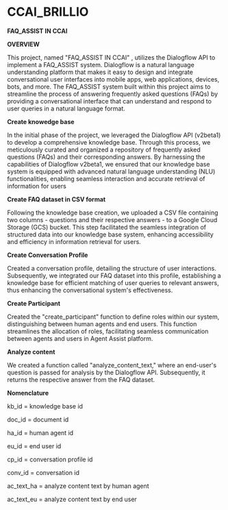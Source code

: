 # CCAI_BRILLIO

**FAQ_ASSIST IN CCAI**

**OVERVIEW**

This project, named "FAQ_ASSIST IN CCAI" , utilizes the Dialogflow API to implement a FAQ_ASSIST system. Dialogflow is a natural language understanding platform that makes it easy to design and integrate conversational user interfaces into mobile apps, web applications, devices, bots, and more. The FAQ_ASSIST system built within this project aims to streamline the process of answering frequently asked questions (FAQs) by providing a conversational interface that can understand and respond to user queries in a natural language format.

**Create knowedge base**

In the initial phase of the project, we leveraged the Dialogflow API (v2beta1) to develop a comprehensive knowledge base. Through this process, we meticulously curated and organized a repository of frequently asked questions (FAQs) and their corresponding answers. By harnessing the capabilities of Dialogflow v2beta1, we ensured that our knowledge base system is equipped with advanced natural language understanding (NLU) functionalities, enabling seamless interaction and accurate retrieval of information for users

**Create FAQ dataset in CSV format**

Following the knowledge base creation, we uploaded a CSV file containing two columns - questions and their respective answers - to a Google Cloud Storage (GCS) bucket. This step facilitated the seamless integration of structured data into our knowledge base system, enhancing accessibility and efficiency in information retrieval for users.

**Create Conversation Profile**

Created a conversation profile, detailing the structure of user interactions. Subsequently, we integrated our FAQ dataset into this profile, establishing a knowledge base for efficient matching of user queries to relevant answers, thus enhancing the conversational system's effectiveness.

**Create Participant**

Created the "create_participant" function to define roles within our system, distinguishing between human agents and end users. This function streamlines the allocation of roles, facilitating seamless communication between agents and users in Agent Assist platform.

**Analyze content**

We created a function called "analyze_content_text," where an end-user's question is passed for analysis by the Dialogflow API. Subsequently, it returns the respective answer from the FAQ dataset.

**Nomenclature**

kb_id = knowledge base id

doc_id = document id

ha_id = human agent id

eu_id = end user id

cp_id = conversation profile id

conv_id = conversation id

ac_text_ha = analyze content text by human agent

ac_text_eu = analyze content text by end user
